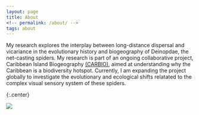 ```yaml
---
layout: page
title: About
<!-- permalink: /about/ -->
tags: about
---
```


My research explores the interplay between long-distance dispersal and vicariance in the evolutionary history and biogeography of Deinopdae, the net-casting spiders. My research is part of an ongoing collaborative project, Caribbean Island Biogeography <a href="http://www.islandbiogeography.org">(CARBIO)</a>, aimed at understanding why the Caribbean is a biodiversity hotspot. Currently, I am expanding the project globally to investigate the evolutionary and ecological shifts relatated to the complex visual sensory system of these spiders. 

{:.center}

![](https://github.com/lchamberland/lchamberland.github.io/issues/5)

